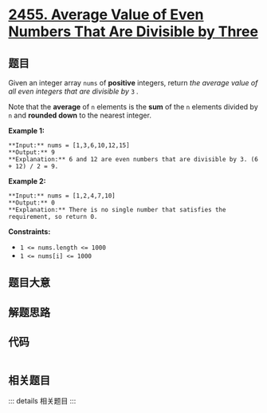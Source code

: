 # [2455. Average Value of Even Numbers That Are Divisible by Three](https://leetcode.com/problems/average-value-of-even-numbers-that-are-divisible-by-three)

## 题目

Given an integer array `nums` of **positive** integers, return _the average
value of all even integers that are divisible by_ `3` _._

Note that the **average** of `n` elements is the **sum** of the `n` elements
divided by `n` and **rounded down** to the nearest integer.



**Example 1:**

    
    
    **Input:** nums = [1,3,6,10,12,15]
    **Output:** 9
    **Explanation:** 6 and 12 are even numbers that are divisible by 3. (6 + 12) / 2 = 9.
    

**Example 2:**

    
    
    **Input:** nums = [1,2,4,7,10]
    **Output:** 0
    **Explanation:** There is no single number that satisfies the requirement, so return 0.
    



**Constraints:**

  * `1 <= nums.length <= 1000`
  * `1 <= nums[i] <= 1000`


## 题目大意

## 解题思路

## 代码

```javascript

```

## 相关题目

::: details 相关题目
:::
